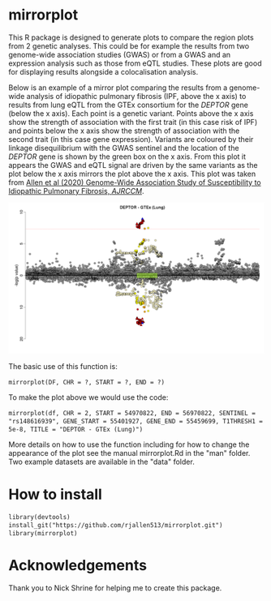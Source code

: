 # mirrorplot

This R package is designed to generate plots to compare the region plots from 2 genetic analyses. This could be for example the results from two genome-wide association studies (GWAS) or from a GWAS and an expression analysis such as those from eQTL studies. These plots are good for displaying results alongside a colocalisation analysis.

Below is an example of a mirror plot comparing the results from a genome-wide analysis of idiopathic pulmonary fibrosis (IPF, above the x axis) to results from lung eQTL from the GTEx consortium for the *DEPTOR* gene (below the x axis). Each point is a genetic variant. Points above the x axis show the strength of association with the first trait (in this case risk of IPF) and points below the x axis show the strength of association with the second trait (in this case gene expression). Variants are coloured by their linkage disequilibrium with the GWAS sentinel and the location of the *DEPTOR* gene is shown by the green box on the x axis. From this plot it appears the GWAS and eQTL signal are driven by the same variants as the plot below the x axis mirrors the plot above the x axis. This plot was taken from [Allen et al (2020) Genome-Wide Association Study of Susceptibility to Idiopathic Pulmonary Fibrosis, *AJRCCM*](https://www.ncbi.nlm.nih.gov/pmc/articles/PMC7047454/).

![Example mirror plot](https://github.com/rjallen513/images/blob/master/DEPTOR_gtex_Lung.png?raw=true)

The basic use of this function is:

    mirrorplot(DF, CHR = ?, START = ?, END = ?)

To make the plot above we would use the code:

    mirrorplot(df, CHR = 2, START = 54970822, END = 56970822, SENTINEL = "rs148616939", GENE_START = 55401927, GENE_END = 55459699, T1THRESH1 = 5e-8, TITLE = "DEPTOR - GTEx (Lung)")

More details on how to use the function including for how to change the appearance of the plot see the manual mirrorplot.Rd in the "man" folder. Two example datasets are available in the "data" folder.


# How to install

    library(devtools)
    install_git("https://github.com/rjallen513/mirrorplot.git")
    library(mirrorplot)


# Acknowledgements
Thank you to Nick Shrine for helping me to create this package.
